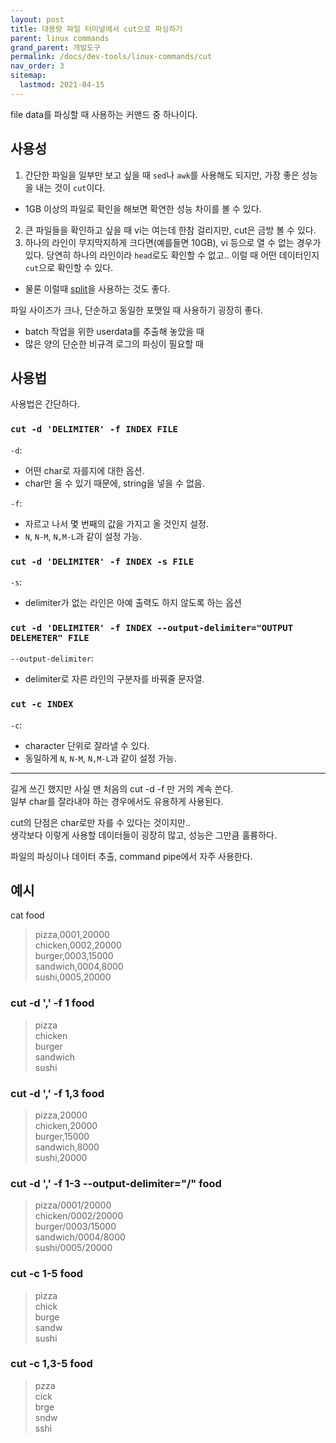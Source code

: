 ```yaml
---
layout: post
title: 대용량 파일 터미널에서 cut으로 파싱하기 
parent: linux commands
grand_parent: 개발도구
permalink: /docs/dev-tools/linux-commands/cut
nav_order: 3
sitemap:
  lastmod: 2021-04-15
---
```


file data를 파싱할 때 사용하는 커맨드 중 하나이다.  

## 사용성

1. 간단한 파일을 일부만 보고 싶을 때 `sed`나 `awk`를 사용해도 되지만, 가장 좋은 성능을 내는 것이 `cut`이다.  
  - 1GB 이상의 파일로 확인을 해보면 확연한 성능 차이를 볼 수 있다.  
2. 큰 파일들을 확인하고 싶을 때 vi는 여는데 한참 걸리지만, cut은 금방 볼 수 있다.
3. 하나의 라인이 무지막지하게 크다면(예를들면 10GB), vi 등으로 열 수 없는 경우가 있다. 당연히 하나의 라인이라 `head`로도 확인할 수 없고.. 이럴 때 어떤 데이터인지 `cut`으로 확인할 수 있다.
  - 물론 이럴때 [split](https://meansoup.github.io/2021/04/07/split/)을 사용하는 것도 좋다.

파일 사이즈가 크나, 단순하고 동일한 포맷일 때 사용하기 굉장히 좋다.
- batch 작업을 위한 userdata를 추출해 놓았을 때
- 많은 양의 단순한 비규격 로그의 파싱이 필요할 때

## 사용법

사용법은 간단하다.

### `cut -d 'DELIMITER' -f INDEX FILE`

`-d`:  
- 어떤 char로 자를지에 대한 옵션.
- char만 올 수 있기 때문에, string을 넣을 수 없음.

`-f`:  
- 자르고 나서 몇 번째의 값을 가지고 올 것인지 설정.
- `N`, `N-M`, `N,M-L`과 같이 설정 가능.

### `cut -d 'DELIMITER' -f INDEX -s FILE`

`-s`:
- delimiter가 없는 라인은 아예 출력도 하지 않도록 하는 옵션

### `cut -d 'DELIMITER' -f INDEX --output-delimiter="OUTPUT DELEMETER" FILE`

`--output-delimiter`:  
- delimiter로 자른 라인의 구분자를 바꿔줄 문자열.

### `cut -c INDEX`

`-c`:
- character 단위로 잘라낼 수 있다.  
- 동일하게 `N`, `N-M`, `N,M-L`과 같이 설정 가능.


---

길게 쓰긴 했지만 사실 맨 처음의 cut -d -f 만 거의 계속 쓴다.  
일부 char를 잘라내야 하는 경우에서도 유용하게 사용된다.

cut의 단점은 char로만 자를 수 있다는 것이지만..  
생각보다 이렇게 사용할 데이터들이 굉장히 많고, 성능은 그만큼 훌륭하다.

파일의 파싱이나 데이터 추출, command pipe에서 자주 사용한다.

## 예시

cat food

> pizza,0001,20000  
> chicken,0002,20000  
> burger,0003,15000  
> sandwich,0004,8000  
> sushi,0005,20000  

### cut -d ',' -f 1 food

> pizza  
> chicken  
> burger  
> sandwich  
> sushi  

### cut -d ',' -f 1,3 food

> pizza,20000  
> chicken,20000  
> burger,15000  
> sandwich,8000  
> sushi,20000  

### cut -d ',' -f 1-3 --output-delimiter="/" food

> pizza/0001/20000  
> chicken/0002/20000  
> burger/0003/15000  
> sandwich/0004/8000  
> sushi/0005/20000  

### cut -c 1-5 food

> pizza  
> chick  
> burge  
> sandw  
> sushi  

### cut -c 1,3-5 food

> pzza  
> cick  
> brge  
> sndw  
> sshi  